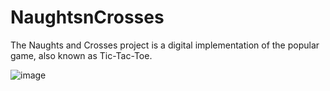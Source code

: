 # NaughtsnCrosses
The Naughts and Crosses project is a digital implementation of the popular game, also known as Tic-Tac-Toe. 

![image](https://github.com/user-attachments/assets/751ca7c4-1aa9-4a4a-928e-ddc062821ccf)

